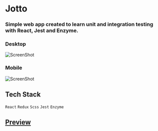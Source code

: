 # Jotto

### Simple web app created to learn unit and integration testing with React, Jest and Enzyme.

### Desktop

![ScreenShot](https://i.imgur.com/xApGO3S.png)

### Mobile

![ScreenShot](https://i.imgur.com/Q9rU5iq.png)

## Tech Stack

`React`
`Redux`
`Scss`
`Jest`
`Enzyme`

## [Preview](https://kacperbiedka.github.io/jotto/)
